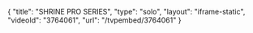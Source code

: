 {
    "title": "SHRINE PRO SERIES",
    "type": "solo",
    "layout": "iframe-static",
    "videoId": "3764061",
    "url": "\/tvpembed\/3764061"
}